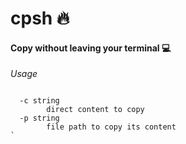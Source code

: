 # cpsh 🔥

#### Copy without leaving your terminal 💻

_Usage_

```code

  -c string
        direct content to copy
  -p string
        file path to copy its content
`
```
